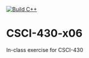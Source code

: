 [![Build C++](https://github.com/khasek/CSCI-430-x06/actions/workflows/main.yml/badge.svg)](https://github.com/khasek/CSCI-430-x06/actions/workflows/main.yml)

# CSCI-430-x06
In-class exercise for CSCI-430
